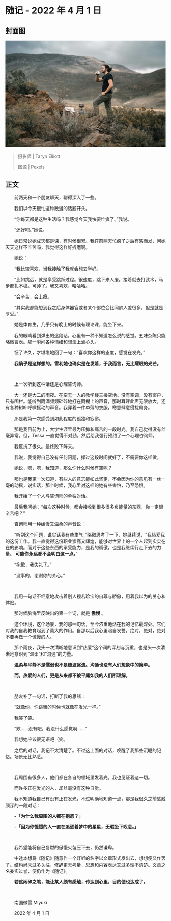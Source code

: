 # 随记 - 2022 年 4 月 1 日

## 封面图

![](https://raw.githubusercontent.com/TinySnow/GithubImageHosting/main/blog/articles/essays/pexels-taryn-elliott-5737938.jpg)

> 摄影师 | Taryn Elliott
>
> 图源 | Pexels

## 正文

　　前两天和一个朋友聊天，聊得深入了一些。

　　我们以今天很忙这种散漫的话题开头。

　　“你每天都是这种生活吗？我感觉今天我快要忙疯了。”我说。

　　“还好吧。”她说。

　　她日常说她成天都是课，有时候很累。我在前两天忙疯了之后有感而发，问她天天这样不辛苦吗，我觉得这样好折磨啊。

　　她说：

　　“我比较喜欢，当我接触了我就会想去学好。

　　“比如跳远，就是享受跳跃过程。很速度，跳下来人废。接着就去打武术，马步都扎不稳。可帅了。我又喜欢，哈哈哈。

　　“会辛苦，会上瘾。

　　“其实我都能想到我之后身体器官或者某个部位会比同龄人差很多，但是就是享受。”

　　她是体育生，几乎只有晚上的时候有理论课，能坐下来。

　　我的眼睛看到弹出的这段话，心里有一种不知道怎么说的感觉。五味杂陈只能略微言表。那一瞬间各种情绪和想法上涌心头。

　　怔了许久，才堪堪地回了一句：“喜欢你这样的态度，感觉在发光。”

　　**我确乎是这样想的。雪利她也确实是在发着，于我而言，无比耀眼的光芒。**

<br />

　　上一次听到这种话还是心理咨询师。

　　大一还是大二的雨夜。在空无一人的教学楼三楼空地。没有空调，没有窗户，只有围栏。能听到雨滴频频碎碎地打在雨棚上的声音，那时耳畔此声无限放大，还有各种树叶呼啸摇动的声音。我穿着一件单薄的衣服，寒意肆意侵扰周身。

　　那是我第一次感受到如此程度的孤独和寂寥。

　　那是我目前为止，大学生涯里最为压抑和痛苦的一段时光。我自己觉得没有丝毫异常。但，Tessa 一直觉得不对劲，然后给我强行预约了一个心理咨询师。

　　我反抗了很久。最终败下阵来。

　　我说，我觉得自己没有任何问题，撑过这段时间就好了，不需要你这样做。

　　她说，嗯，嗯，我知道，那么你什么时候有空呢？

　　那也是我第一次知道，有些人的意志能如此坚定，不会因为你的意见有一丝一毫的动摇，说实话，那个时候，我心里对这样的她有些害怕，乃至恐惧。

　　我开始了一个人与咨询师的单独对话。

　　最后我问她：“每次这种时候，都会接收到很多很多负能量的东西，你一定很辛苦吧？”

　　咨询师用一种缓慢又温柔的声音说：

　　“听到这个问题，说实话我有些生气，”略微思考了一下，她继续说，“我热爱我的这份工作。我一直觉得这份职业崇高又辉煌，能够对世界上的一个人起到实实在在的影响。而对于这些东西的承受能力，是我的骄傲，也是我继续行走下去的力量。 **可能你永远都不会明白这一点。**”

　　“抱歉，我失礼了。”

　　“没事的，谢谢你的关心。”

<br />

　　我用一句话不经意地攻击着别人视若珍宝的自尊与骄傲，用着我以为的关心和体贴。

　　那时候脑海里反映出的第一个词，就是 **傲慢** 。

　　这个环境，这个场景，我的那一句话，至今浓重地烙在我的记忆最深处。它们对我的自我教育起到了莫大的作用。自那以后我心里暗自发誓，绝对，绝对，绝对不要再做一个傲慢的人。

　　那个雨夜，我头一次清晰地意识到“热爱”这个词的深刻与沉重，也是头一次清晰地意识到“温柔”和“沟通”的力量。

　　**温柔与平静不是懦弱也不是随波逐流。沟通也没有人们想象中的简单。**

　　**而，热爱的人们，更是从来都不被平庸如我的人们所理解。**

<br />

　　朋友补了一句话，打断了我的思绪：

　　“就像你，你跳舞的时候也就像在发光一样。”

　　我笑了笑。

　　“欸……没有吧，我没什么感觉啊……”

　　我想她应该很无语吧（笑。

　　之后的对话，我记不太清楚了。不过这上面的对话，唤醒了我那些沉睡的记忆。场景无比熟悉。

<br />

　　我周围有很多人，他们都在各自的领域里发着光。我也见证着这一切。

　　而许多正在发光的人，却丝毫没有这种自觉。

　　我不知道我自己有没有正在发光，不过明确地知道一点，那是我很久之前感触颇深的一段对话：

　　**\-「为什么我周围的人都在抱怨？」**

　　**\-「因为你憧憬的人一直在追逐着梦中的星星，无暇坐下叹息。」**

<br />

　　我希望能将自己复燃的傲慢火苗压下去，仍然谦卑。

　　中途本想将《随记》随意作一个好听的名字以文章形式发出去，想想便又作罢了。结构尚未过多关注，修辞更无考量，思想和内容表达又过多理不清楚。文章之名委实过誉，便仍作为《随记》。

　　**若这闲碎之笔，能让某人颇有感触，传达到心里，目的便也达成了。**

<br />

　　南国微雪 Miyuki

　　2022 年 4 月 1 日